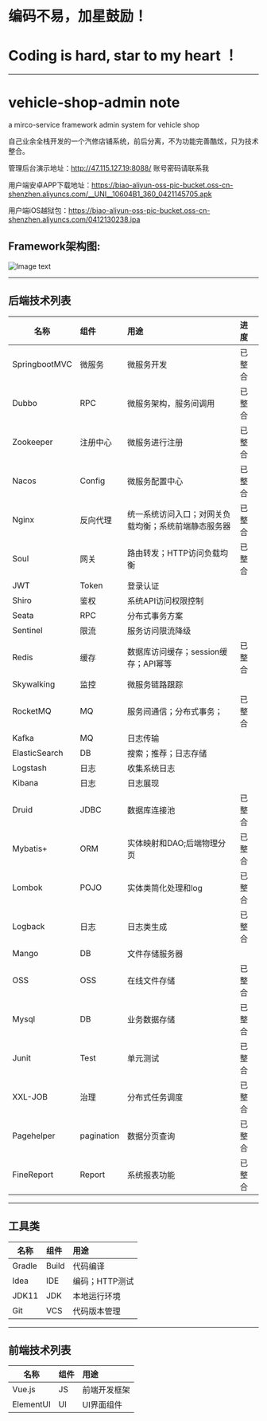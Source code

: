 ﻿# 编码不易，加星鼓励！
# Coding is hard, star to my heart ！

***
# vehicle-shop-admin note
a mirco-service framework admin system for vehicle shop

自己业余全栈开发的一个汽修店铺系统，前后分离，不为功能完善酷炫，只为技术整合。

管理后台演示地址：http://47.115.127.19:8088/  账号密码请联系我

用户端安卓APP下载地址：https://biao-aliyun-oss-pic-bucket.oss-cn-shenzhen.aliyuncs.com/__UNI__10604B1_360_0421145705.apk

用户端iOS越狱包：https://biao-aliyun-oss-pic-bucket.oss-cn-shenzhen.aliyuncs.com/0412130238.ipa

## Framework架构图:

![Image text](https://github.com/xiexiaobiao/vehicle-shop-admin/blob/master/devDocument/framework.PNG)

***

## 后端技术列表

| 名称      | 组件     | 用途     |进度     | 
| ---------- | :-----------  | :----------- | :----------- |
| SpringbootMVC     | 微服务     | 微服务开发    | 已整合
| Dubbo     | RPC     | 微服务架构，服务间调用     | 已整合
| Zookeeper     | 注册中心     | 微服务进行注册     | 已整合
| Nacos     | Config     | 微服务配置中心     | 已整合
| Nginx     | 反向代理     | 统一系统访问入口；对网关负载均衡；系统前端静态服务器     |已整合
| Soul     | 网关     | 路由转发；HTTP访问负载均衡     |已整合
| JWT     | Token     | 登录认证     |
| Shiro     | 鉴权     | 系统API访问权限控制     |
| Seata     | RPC     | 分布式事务方案     |
| Sentinel     | 限流     | 服务访问限流降级     |
| Redis     | 缓存     | 数据库访问缓存；session缓存；API幂等     |已整合
| Skywalking     | 监控     | 微服务链路跟踪     |
| RocketMQ     | MQ     | 服务间通信；分布式事务；     |已整合
| Kafka     | MQ     | 日志传输     |
| ElasticSearch     | DB     | 搜索；推荐；日志存储     |
| Logstash     | 日志     | 收集系统日志     |
| Kibana     | 日志     | 日志展现     |
| Druid     | JDBC     | 数据库连接池     |已整合
| Mybatis+     | ORM     | 实体映射和DAO;后端物理分页     |已整合
| Lombok     | POJO     | 实体类简化处理和log     |已整合
| Logback     | 日志     | 日志类生成     |已整合
| Mango     | DB     | 文件存储服务器     |
| OSS     | OSS     | 在线文件存储     |已整合
| Mysql     | DB     | 业务数据存储     |已整合
| Junit     | Test     | 单元测试     |已整合
| XXL-JOB     | 治理     | 分布式任务调度     |已整合
| Pagehelper     | pagination     | 数据分页查询     |已整合
| FineReport     | Report     | 系统报表功能     |已整合


***

## 工具类

| 名称      | 组件     | 用途     |
| ---------- | :-----------  | :----------- |
| Gradle     | Build     | 代码编译     |
| Idea     | IDE     | 编码；HTTP测试     |
| JDK11     | JDK     | 本地运行环境     |
| Git     | VCS     | 代码版本管理     |

***
## 前端技术列表

| 名称      | 组件     | 用途     |
| ---------- | :-----------  | :----------- |
| Vue.js     | JS     | 前端开发框架    |
| ElementUI     | UI     | UI界面组件    |
